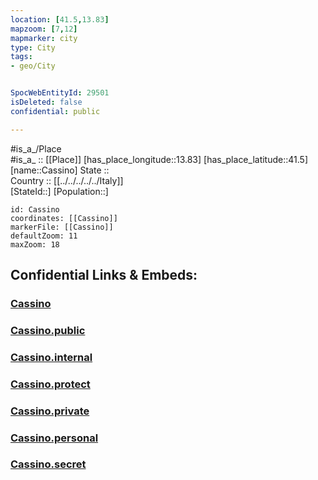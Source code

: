 ```yaml
---
location: [41.5,13.83] 
mapzoom: [7,12] 
mapmarker: city 
type: City
tags:
- geo/City


SpocWebEntityId: 29501
isDeleted: false
confidential: public

---
```

#is_a_/Place  
#is_a_ :: [[Place]] 
[has_place_longitude::13.83] 
[has_place_latitude::41.5] 
[name::Cassino] 
State ::  
Country :: [[../../../../../Italy]]  
[StateId::] 
[Population::] 



```leaflet
id: Cassino
coordinates: [[Cassino]] 
markerFile: [[Cassino]] 
defaultZoom: 11 
maxZoom: 18
```


## Confidential Links & Embeds: 

### [Cassino](/_Standards/Earth/Continent/Europe/Europe~South/Italy/regions~Italy/Lazio/Frosinone.Province/City/Cassino.md) 

### [Cassino.public](/_public/Earth/Continent/Europe/Europe~South/Italy/regions~Italy/Lazio/Frosinone.Province/City/Cassino.public.md) 

### [Cassino.internal](/_internal/Earth/Continent/Europe/Europe~South/Italy/regions~Italy/Lazio/Frosinone.Province/City/Cassino.internal.md) 

### [Cassino.protect](/_protect/Earth/Continent/Europe/Europe~South/Italy/regions~Italy/Lazio/Frosinone.Province/City/Cassino.protect.md) 

### [Cassino.private](/_private/Earth/Continent/Europe/Europe~South/Italy/regions~Italy/Lazio/Frosinone.Province/City/Cassino.private.md) 

### [Cassino.personal](/_personal/Earth/Continent/Europe/Europe~South/Italy/regions~Italy/Lazio/Frosinone.Province/City/Cassino.personal.md) 

### [Cassino.secret](/_secret/Earth/Continent/Europe/Europe~South/Italy/regions~Italy/Lazio/Frosinone.Province/City/Cassino.secret.md)

